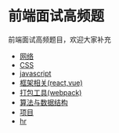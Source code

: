 # 前端面试高频题
前端面试高频题目，欢迎大家补充

- [网络](https://github.com/character123/FontedHighFrequencyQuestions/blob/master/网络.md)
- [CSS](https://github.com/character123/FontedHighFrequencyQuestions/blob/master/CSS.md)
- [javascript](https://github.com/character123/FontedHighFrequencyQuestions/blob/master/javascript.md)
- [框架相关(react,vue)](https://github.com/character123/FontedHighFrequencyQuestions/blob/master/框架相关(react,vue).md)
- [打包工具(webpack)](https://github.com/character123/FontedHighFrequencyQuestions/blob/master/打包工具(webpack).md)
- [算法与数据结构](https://github.com/character123/FontedHighFrequencyQuestions/blob/master/算法与数据结构.md)
- [项目](https://github.com/character123/FontedHighFrequencyQuestions/blob/master/项目.md)
- [hr](https://github.com/character123/FontedHighFrequencyQuestions/blob/master/hr部分.md)

